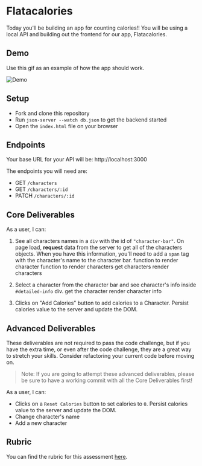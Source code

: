 # Flatacalories
Today you'll be building an app for counting calories!! You will be using a local API and building out the frontend for our app, Flatacalories.

## Demo
Use this gif as an example of how the app should work.

![Demo](assets/demo.gif)

## Setup

- Fork and clone this repository
- Run `json-server --watch db.json` to get the backend started
- Open the `index.html` file on your browser

## Endpoints

Your base URL for your API will be: http://localhost:3000

The endpoints you will need are:

- GET `/characters`
- GET `/characters/:id`
- PATCH `/characters/:id`

## Core Deliverables

As a user, I can:

1. See all characters names in a `div` with the id of `"character-bar"`. On page load, **request** data from the server to get all of the characters objects. When you have this information, you'll need to add a `span` tag with the character's name to the character bar.
function to render character
function to render characters
get characters
render characters


2. Select a character from the character bar and see character's info inside `#detailed-info` div. 
get the character
render character info 


3. Clicks on "Add Calories" button to add calories to a Character. Persist calories value to the server and update the DOM.

## Advanced Deliverables

These deliverables are not required to pass the code challenge, but if you have the extra time, or even after the code challenge, they are a great way to stretch your skills. Consider refactoring your current code before moving on.

> Note: If you are going to attempt these advanced deliverables, please be sure to have a working commit with all the Core Deliverables first!

As a user, I can:
- Clicks on a `Reset Calories` button to set calories to `0`. Persist calories value to the server and update the DOM.
- Change character's name
- Add a new character

## Rubric

You can find the rubric for this assessment [here](https://github.com/learn-co-curriculum/se-rubrics/blob/master/module-3.md).
